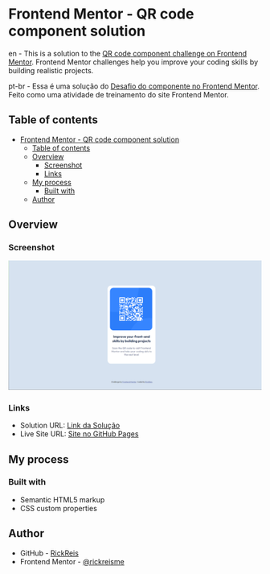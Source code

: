 # Frontend Mentor - QR code component solution

en - This is a solution to the [QR code component challenge on Frontend Mentor](https://www.frontendmentor.io/challenges/qr-code-component-iux_sIO_H). Frontend Mentor challenges help you improve your coding skills by building realistic projects.

pt-br - Essa é uma solução do [Desafio do componente no Frontend Mentor](https://www.frontendmentor.io/challenges/qr-code-component-iux_sIO_H). Feito como uma atividade de treinamento do site Frontend Mentor.

## Table of contents

- [Frontend Mentor - QR code component solution](#frontend-mentor---qr-code-component-solution)
  - [Table of contents](#table-of-contents)
  - [Overview](#overview)
    - [Screenshot](#screenshot)
    - [Links](#links)
  - [My process](#my-process)
    - [Built with](#built-with)
  - [Author](#author)

## Overview

### Screenshot

![](/assets/images/captura.png)

### Links

- Solution URL: [Link da Solução](https://your-solution-url.com)
- Live Site URL: [Site no GitHub Pages](https://your-live-site-url.com)

## My process

### Built with

- Semantic HTML5 markup
- CSS custom properties

## Author

- GitHub - [RickReis](https://www.your-site.com)
- Frontend Mentor - [@rickreisme](https://github.com/rickreisme)